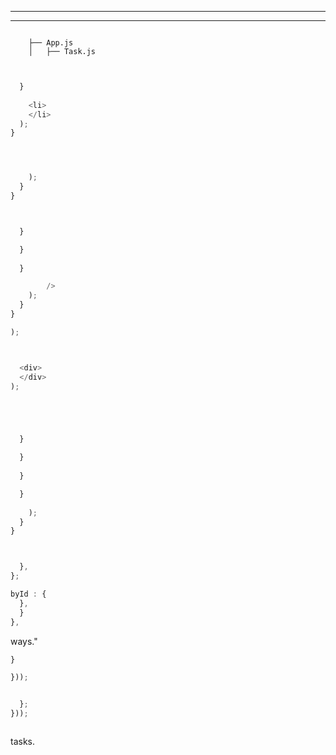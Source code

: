 ________________________________________________________________________________



________________________________________________________________________________







```sh
```


```
    ├── App.js
    │   ├── Task.js
```


```js


  }
  
    <li>
    </li>
  );
}

```


```js



    );
  }
} 

```


```js


  }

  }
  
  }

        />
    );
  }
}

);

```


```js


  <div>
  </div>
);

```



```js



```




```js


  }

  }
  
  }

  }
  
    );
  }
}

```




```js
```


```js
```



```js
  },
};
```


```js
byId : {
  },
  }
},
```

ways."


```js
}
```


```js
}));
```



```js
```




```js
  };
}));
```










```js
```


tasks.










